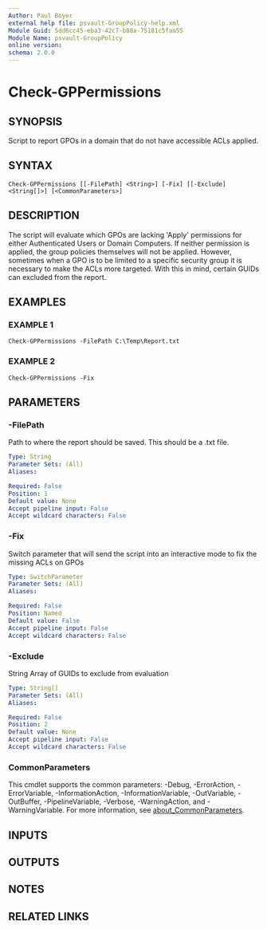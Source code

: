 ```yaml
---
Author: Paul Boyer
external help file: psvault-GroupPolicy-help.xml
Module Guid: 5dd6cc45-eba3-42c7-b88a-75181c5faa55
Module Name: psvault-GroupPolicy
online version:
schema: 2.0.0
---
```


# Check-GPPermissions

## SYNOPSIS
Script to report GPOs in a domain that do not have accessible ACLs applied.

## SYNTAX

```
Check-GPPermissions [[-FilePath] <String>] [-Fix] [[-Exclude] <String[]>] [<CommonParameters>]
```

## DESCRIPTION
The script will evaluate which GPOs are lacking 'Apply' permissions for either Authenticated Users or Domain Computers.
If neither permission is applied, the group
policies themselves will not be applied.
However, sometimes when a GPO is to be limited to a specific security group it is necessary to make the ACLs more targeted.
With this in mind, 
certain GUIDs can excluded from the report.

## EXAMPLES

### EXAMPLE 1
```
Check-GPPermissions -FilePath C:\Temp\Report.txt
```

### EXAMPLE 2
```
Check-GPPermissions -Fix
```

## PARAMETERS

### -FilePath
Path to where the report should be saved.
This should be a .txt file.

```yaml
Type: String
Parameter Sets: (All)
Aliases:

Required: False
Position: 1
Default value: None
Accept pipeline input: False
Accept wildcard characters: False
```

### -Fix
Switch parameter that will send the script into an interactive mode to fix the missing ACLs on GPOs

```yaml
Type: SwitchParameter
Parameter Sets: (All)
Aliases:

Required: False
Position: Named
Default value: False
Accept pipeline input: False
Accept wildcard characters: False
```

### -Exclude
String Array of GUIDs to exclude from evaluation

```yaml
Type: String[]
Parameter Sets: (All)
Aliases:

Required: False
Position: 2
Default value: None
Accept pipeline input: False
Accept wildcard characters: False
```

### CommonParameters
This cmdlet supports the common parameters: -Debug, -ErrorAction, -ErrorVariable, -InformationAction, -InformationVariable, -OutVariable, -OutBuffer, -PipelineVariable, -Verbose, -WarningAction, and -WarningVariable. For more information, see [about_CommonParameters](http://go.microsoft.com/fwlink/?LinkID=113216).

## INPUTS

## OUTPUTS

## NOTES

## RELATED LINKS
